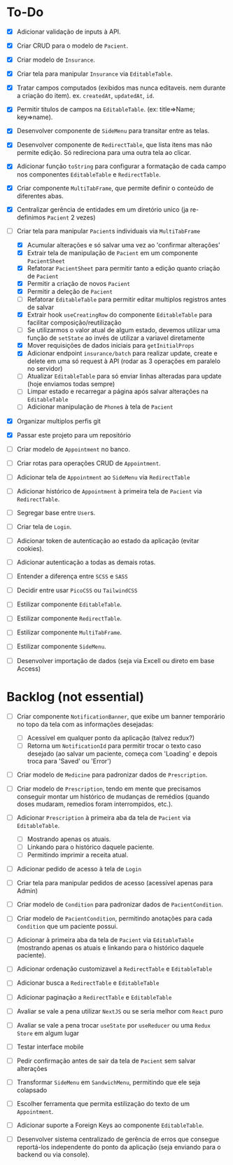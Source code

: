 # To-Do

 - [x] Adicionar validação de inputs à API.
 - [x] Criar CRUD para o modelo de `Pacient`.

 - [x] Criar modelo de `Insurance`.
 - [x] Criar tela para manipular `Insurance` via `EditableTable`.
 - [x] Tratar campos computados (exibidos mas nunca editaveis. nem durante a criação do item). ex. `createdAt`, `updatedAt`, `id`.
 - [x] Permitir titulos de campos na `EditableTable`. (ex: title=>Name; key=>name).
 - [x] Desenvolver componente de `SideMenu` para transitar entre as telas.

 - [x] Desenvolver componente de `RedirectTable`, que lista itens mas não permite edição. Só redireciona para uma outra tela ao clicar.
 - [x] Adicionar função `toString` para configurar a formatação de cada campo nos componentes `EditableTable` e `RedirectTable`.

 - [x] Criar componente `MultiTabFrame`, que permite definir o conteúdo de diferentes abas.
 - [x] Centralizar gerência de entidades em um diretório unico (ja re-definimos `Pacient` 2 vezes)
 - [ ] Criar tela para manipular `Pacient`s individuais via `MultiTabFrame` 
   - [x] Acumular alterações e só salvar uma vez ao 'confirmar alterações'
   - [x] Extrair tela de manipulação de `Pacient` em um componente `PacientSheet`
   - [x] Refatorar `PacientSheet` para permitir tanto a edição quanto criação de `Pacient`
   - [x] Permitir a criação de novos `Pacient`
   - [x] Permitir a deleção de `Pacient`
   - [ ] Refatorar `EditableTable` para permitir editar multiplos registros antes de salvar
    - [x] Extrair hook `useCreatingRow` do componente `EditableTable` para facilitar composição/reutilização
    - [ ] Se utilizarmos o valor atual de algum estado, devemos utilizar uma função de `setState` ao invés de utilizar a variavel diretamente
    - [x] Mover requisições de dados iniciais para `getInitialProps`
    - [x] Adicionar endpoint `insurance/batch` para realizar update, create e delete em uma só request à API (rodar as 3 operações em paralelo no servidor)
    - [ ] Atualizar `EditableTable` para só enviar linhas alteradas para update (hoje enviamos todas sempre)
    - [ ] Limpar estado e recarregar a página após salvar alterações na `EditableTable`
   - [ ] Adicionar manipulação de `Phone`s à tela de `Pacient`

 - [x] Organizar multiplos perfis git
 - [x] Passar este projeto para um repositório

 - [ ] Criar modelo de `Appointment` no banco.
 - [ ] Criar rotas para operações CRUD de `Appointment`.
 - [ ] Adicionar tela de `Appointment` ao `SideMenu` via `RedirectTable`
 - [ ] Adicionar histórico de `Appointment` à primeira tela de `Pacient` via `RedirectTable`.

 - [ ] Segregar base entre `User`s.
 - [ ] Criar tela de `Login`.
 - [ ] Adicionar token de autenticação ao estado da aplicação (evitar cookies).
 - [ ] Adicionar autenticação a todas as demais rotas.
 
 - [ ] Entender a diferença entre `SCSS` e `SASS`
 - [ ] Decidir entre usar `PicoCSS` ou `TailwindCSS`
 - [ ] Estilizar componente `EditableTable`.
 - [ ] Estilizar componente `RedirectTable`.
 - [ ] Estilizar componente `MultiTabFrame`.
 - [ ] Estilizar componente `SideMenu`.

 - [ ] Desenvolver importação de dados (seja via Excell ou direto em base Access)
 


# Backlog (not essential)
 - [ ] Criar componente `NotificationBanner`, que exibe um banner temporário no topo da tela com as informações desejadas:
   - [ ] Acessível em qualquer ponto da aplicação (talvez redux?)
   - [ ] Retorna um `NotificationId` para permitir trocar o texto caso desejado (ao salvar um paciente, começa com 'Loading' e depois troca para 'Saved' ou 'Error')

 - [ ] Criar modelo de `Medicine` para padronizar dados de `Prescription`.
 - [ ] Criar modelo de `Prescription`, tendo em mente que precisamos conseguir montar um histórico de mudanças de remédios (quando doses mudaram, remedios foram interrompidos, etc.).
 - [ ] Adicionar `Prescription` à primeira aba da tela de `Pacient` via `EditableTable`.
   - [ ] Mostrando apenas os atuais.
   - [ ] Linkando para o histórico daquele paciente.
   - [ ] Permitindo imprimir a receita atual.

 - [ ] Adicionar pedido de acesso à tela de `Login`
 - [ ] Criar tela para manipular pedidos de acesso (acessível apenas para Admin)

 - [ ] Criar modelo de `Condition` para padronizar dados de `PacientCondition`.
 - [ ] Criar modelo de `PacientCondition`, permitindo anotações para cada `Condition` que um paciente possui.
 - [ ] Adicionar à primeira aba da tela de `Pacient` via `EditableTable` (mostrando apenas os atuais e linkando para o histórico daquele paciente).

 - [ ] Adicionar ordenação customizavel a `RedirectTable` e `EditableTable`
 - [ ] Adicionar busca a `RedirectTable` e `EditableTable`
 - [ ] Adicionar paginação a `RedirectTable` e `EditableTable`

 - [ ] Avaliar se vale a pena utilizar `NextJS` ou se seria melhor com `React` puro
 - [ ] Avaliar se vale a pena trocar `useState` por `useReducer` ou uma `Redux Store` em algum lugar
 - [ ] Testar interface mobile
 - [ ] Pedir confirmação antes de sair da tela de `Pacient` sem salvar alterações
 - [ ] Transformar `SideMenu` em `SandwichMenu`, permitindo que ele seja colapsado
 - [ ] Escolher ferramenta que permita estilização do texto de um `Appointment`.
 - [ ] Adicionar suporte a Foreign Keys ao componente `EditableTable`.
 - [ ] Desenvolver sistema centralizado de gerência de erros que consegue reportá-los independente do ponto da aplicação (seja enviando para o backend ou via console).